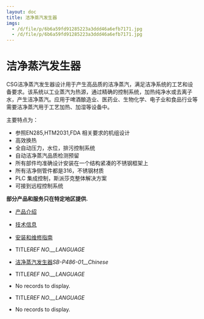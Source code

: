 ```yaml
---
layout: doc
title: 洁净蒸汽发生器
imgs:
  - /d/file/p/6b6a59fd91285223a3ddd46a6efb7171.jpg
  - /d/file/p/6b6a59fd91285223a3ddd46a6efb7171.jpg
---
```


# 洁净蒸汽发生器

CSG洁净蒸汽发生器设计用于产生高品质的洁净蒸汽，满足洁净系统的工艺和设备要求。该系统以工业蒸汽为热源，通过精确的控制系统，加热纯净水或去离子水，产生洁净蒸汽。应用于啤酒酿造业、医药业、生物化学、电子业和食品行业等需要洁净蒸汽用于工艺加热、加湿等设备中。

主要特点为：

- 参照EN285,HTM2031,FDA 相关要求的机组设计
- 高效换热
- 全自动压力，水位，排污控制系统
- 自动洁净蒸汽品质检测预留
- 所有部件均准确设计安装在一个结构紧凑的不锈钢框架上
- 所有洁净侧管件都是316，不锈钢材质
- PLC 集成控制，斯派莎克整体解决方案
- 可接到远程控制系统

**部分产品和服务只在特定地区提供.**

- [产品介绍](<javascript:navactive(1);>)
- [技术信息](<javascript:navactive(2);>)
- [安装和维修指南](<javascript:navactive(3);>)

- TITLE*REF NO.\_\_LANGUAGE*
- [洁净蒸汽发生器](http://7xkry5.com1.z0.glb.clouddn.com/SB-P486-01-洁净蒸汽发生器.pdf)_SB-P486-01\_\_Chinese_

- TITLE*REF NO.\_\_LANGUAGE*
- No records to display.

- TITLE*REF NO.\_\_LANGUAGE*
- No records to display.
